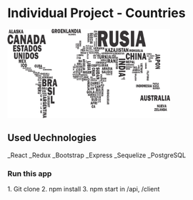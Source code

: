 

# Individual Project - Countries

<p align="left">
  <img height="200" src="./countries.png" />
</p>

## Used Uechnologies
_React
_Redux
_Bootstrap
_Express
_Sequelize
_PostgreSQL

<h3>Run this app</h3>
1. Git clone
2. npm install
3. npm start in /api, /client

